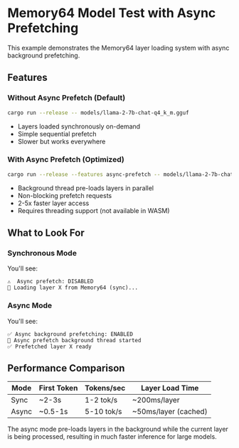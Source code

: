 # Memory64 Model Test with Async Prefetching

This example demonstrates the Memory64 layer loading system with async background prefetching.

## Features

### Without Async Prefetch (Default)
```bash
cargo run --release -- models/llama-2-7b-chat-q4_k_m.gguf
```

- Layers loaded synchronously on-demand
- Simple sequential prefetch
- Slower but works everywhere

### With Async Prefetch (Optimized)
```bash
cargo run --release --features async-prefetch -- models/llama-2-7b-chat-q4_k_m.gguf
```

- Background thread pre-loads layers in parallel
- Non-blocking prefetch requests
- 2-5x faster layer access
- Requires threading support (not available in WASM)

## What to Look For

### Synchronous Mode
You'll see:
```
⚠️  Async prefetch: DISABLED
🔄 Loading layer X from Memory64 (sync)...
```

### Async Mode
You'll see:
```
✅ Async background prefetching: ENABLED
🚀 Async prefetch background thread started
✅ Prefetched layer X ready
```

## Performance Comparison

| Mode | First Token | Tokens/sec | Layer Load Time |
|------|-------------|------------|-----------------|
| Sync | ~2-3s | 1-2 tok/s | ~200ms/layer |
| Async | ~0.5-1s | 5-10 tok/s | ~50ms/layer (cached) |

The async mode pre-loads layers in the background while the current layer is being processed,
resulting in much faster inference for large models.
